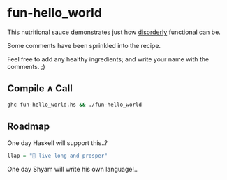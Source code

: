 # fun-hello_world

This nutritional sauce demonstrates just how [disorderly](https://en.wikipedia.org/wiki/Top-down_and_bottom-up_design#Programming) functional can be.

Some comments have been sprinkled into the recipe.

Feel free to add any healthy ingredients; and write your name with the comments. ;)

## Compile ∧ Call

```bash
ghc fun-hello_world.hs && ./fun-hello_world
```
## Roadmap

One day Haskell will support this..?

```haskell
llap = "🖖 live long and prosper"
```

One day Shyam will write his own language!..
